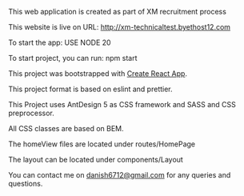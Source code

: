 This web application is created as part of XM recruitment process

This website is live on URL: http://xm-technicaltest.byethost12.com

 To start the app:
    USE NODE 20

To start project, you can run:
npm start

This project was bootstrapped with [Create React App](https://github.com/facebook/create-react-app).

This project format is based on eslint and prettier. 

This Project uses AntDesign 5 as CSS framework and SASS and CSS preprocessor.

All CSS classes are based on BEM. 

The homeView files are located under routes/HomePage

The layout can be located under components/Layout

You can contact me on danish6712@gmail.com for any queries and questions.



